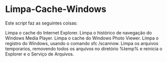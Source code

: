 # Limpa-Cache-Windows

Este script faz as seguintes coisas:

Limpa o cache do Internet Explorer.
Limpa o histórico de navegação do Windows Media Player.
Limpa o cache do Windows Photo Viewer.
Limpa o registro do Windows, usando o comando sfc /scannow.
Limpa os arquivos temporarios, removendo todos os arquivos no diretório %temp% e reinicia o Explorer e o Serviço de Arquivos.
